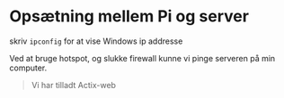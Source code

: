 # Opsætning mellem Pi og server

skriv `ipconfig` for at vise Windows ip addresse

Ved at bruge hotspot, og slukke firewall kunne vi pinge serveren på min computer.
>Vi har tilladt Actix-web 